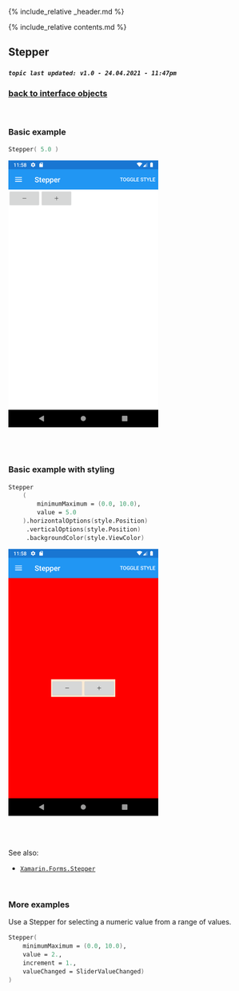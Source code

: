 {% include_relative _header.md %}

{% include_relative contents.md %}

Stepper
--------
##### `topic last updated: v1.0 - 24.04.2021 - 11:47pm`

### [back to interface objects](view-interface-objects.html#interface-objects)

<br />

### Basic example


```fsharp 
Stepper( 5.0 )
```

<img src="images/view/Stepper-adr-basic.png" width="300">

<br /> <br /> 

### Basic example with styling

```fsharp 
Stepper
    (
        minimumMaximum = (0.0, 10.0),
        value = 5.0
    ).horizontalOptions(style.Position)
     .verticalOptions(style.Position)
     .backgroundColor(style.ViewColor)
```


<img src="images/view/Stepper-adr-styled.png" width="300">

<br /> <br /> 

See also:

* [`Xamarin.Forms.Stepper`](https://docs.microsoft.com/en-us/dotnet/api/Xamarin.Forms.Stepper)

<br /> 

### More examples

Use a Stepper for selecting a numeric value from a range of values.

```fsharp 
Stepper(
    minimumMaximum = (0.0, 10.0),
    value = 2.,
    increment = 1.,
    valueChanged = SliderValueChanged)
)
```
